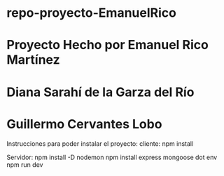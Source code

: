 # repo-proyecto-EmanuelRico

# Proyecto Hecho por Emanuel Rico Martínez
# Diana Sarahí de la Garza del Río
# Guillermo Cervantes Lobo

Instrucciones para poder instalar el proyecto:
cliente:
npm install

Servidor:
npm install -D nodemon
npm install express mongoose dot env
npm run dev
